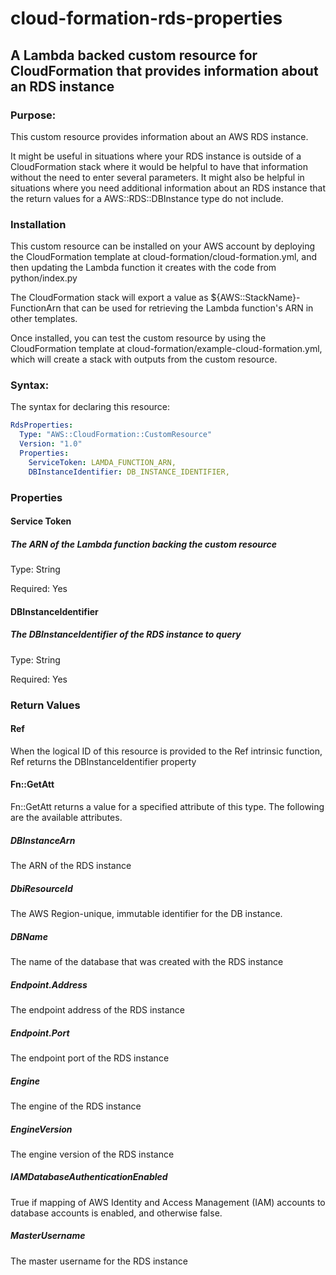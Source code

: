 # cloud-formation-rds-properties

## A Lambda backed custom resource for CloudFormation that provides information about an RDS instance


### Purpose:
This custom resource provides information about an AWS RDS instance.

It might be useful in situations where your RDS instance is outside of a
CloudFormation stack where it would be helpful to have that information without
the need to enter several parameters. It might also be helpful in situations
where you need additional information about an RDS instance that the return
values for a AWS::RDS::DBInstance type do not include.

### Installation
This custom resource can be installed on your AWS account by deploying the 
CloudFormation template at cloud-formation/cloud-formation.yml, and then 
updating the Lambda function it creates with the code from python/index.py

The CloudFormation stack will export a value as ${AWS::StackName}-FunctionArn
that can be used for retrieving the Lambda function's ARN in other templates.

Once installed, you can test the custom resource by using the CloudFormation
template at cloud-formation/example-cloud-formation.yml, which will create a 
stack with outputs from the custom resource.

### Syntax:
The syntax for declaring this resource:

```yaml
RdsProperties:
  Type: "AWS::CloudFormation::CustomResource"
  Version: "1.0"
  Properties:
    ServiceToken: LAMDA_FUNCTION_ARN,
    DBInstanceIdentifier: DB_INSTANCE_IDENTIFIER,
```
### Properties

#### Service Token
##### The ARN of the Lambda function backing the custom resource
Type: String

Required: Yes

#### DBInstanceIdentifier
##### The DBInstanceIdentifier of the RDS instance to query
Type: String

Required: Yes


### Return Values

#### Ref
When the logical ID of this resource is provided to the Ref intrinsic function, 
Ref returns the DBInstanceIdentifier property

#### Fn::GetAtt
Fn::GetAtt returns a value for a specified attribute of this type. The 
following are the available attributes.

##### DBInstanceArn
The ARN of the RDS instance

##### DbiResourceId
The AWS Region-unique, immutable identifier for the DB instance.

##### DBName
The name of the database that was created with the RDS instance

##### Endpoint.Address
The endpoint address of the RDS instance

##### Endpoint.Port
The endpoint port of the RDS instance

##### Engine
The engine of the RDS instance

##### EngineVersion
The engine version of the RDS instance

##### IAMDatabaseAuthenticationEnabled
True if mapping of AWS Identity and Access Management (IAM) accounts to 
database accounts is enabled, and otherwise false.

##### MasterUsername
The master username for the RDS instance
